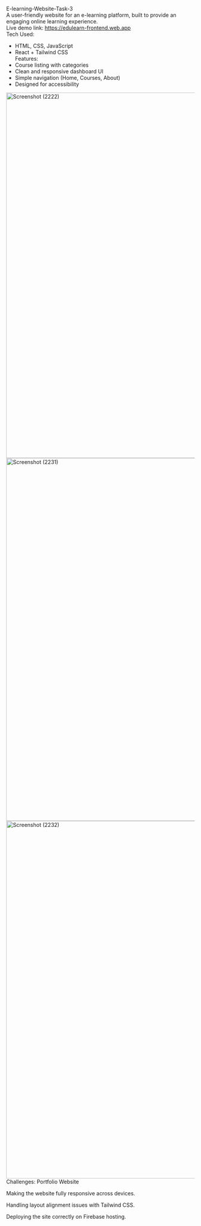  E-learning-Website-Task-3 <br>
A user-friendly website for an e-learning platform, built to provide an engaging online learning experience.<br>
Live demo link:  https://edulearn-frontend.web.app  <br>
Tech Used:
- HTML, CSS, JavaScript  
- React + Tailwind CSS  <br>
Features:
- Course listing with categories  
- Clean and responsive dashboard UI  
- Simple navigation (Home, Courses, About)  
- Designed for accessibility

<img width="1920" height="973" alt="Screenshot (2222)" src="https://github.com/user-attachments/assets/a329df62-282a-4685-8cef-f4581c18e512" />
<img width="1920" height="966" alt="Screenshot (2231)" src="https://github.com/user-attachments/assets/1a223334-7e4b-4696-8b20-48d711fa51fd" />
<img width="1920" height="952" alt="Screenshot (2232)" src="https://github.com/user-attachments/assets/f66fc815-b579-43c7-830c-3ff406c5ff46" />
<br>
Challenges:
Portfolio Website

Making the website fully responsive across devices.

Handling layout alignment issues with Tailwind CSS.

Deploying the site correctly on Firebase hosting.
